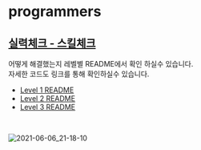 # programmers
## [실력체크 - 스킬체크](https://programmers.co.kr/skill_checks)

어떻게 해결했는지 레벨별 README에서 확인 하실수 있습니다. <br>
자세한 코드도 링크를 통해 확인하실수 있습니다. <br>

- [Level 1 README](https://github.com/kyu-kim-kr/programmers/tree/master/src/skillcheck/level1)
- [Level 2 README](https://github.com/kyu-kim-kr/programmers/tree/master/src/skillcheck/level2)
- [Level 3 README](https://github.com/kyu-kim-kr/programmers/tree/master/src/skillcheck/level3)

<br>

![2021-06-06_21-18-10](https://user-images.githubusercontent.com/59721293/120919251-b54a1c00-c70c-11eb-8d22-128827eb450e.jpg)





